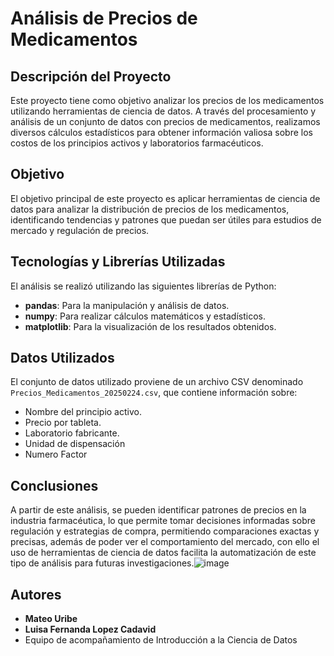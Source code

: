 # Análisis de Precios de Medicamentos

## Descripción del Proyecto
Este proyecto tiene como objetivo analizar los precios de los medicamentos utilizando herramientas de ciencia de datos. A través del procesamiento y análisis de un conjunto de datos con precios de medicamentos, realizamos diversos cálculos estadísticos para obtener información valiosa sobre los costos de los principios activos y laboratorios farmacéuticos.

## Objetivo
El objetivo principal de este proyecto es aplicar herramientas de ciencia de datos para analizar la distribución de precios de los medicamentos, identificando tendencias y patrones que puedan ser útiles para estudios de mercado y regulación de precios.

## Tecnologías y Librerías Utilizadas
El análisis se realizó utilizando las siguientes librerías de Python:
- **pandas**: Para la manipulación y análisis de datos.
- **numpy**: Para realizar cálculos matemáticos y estadísticos.
- **matplotlib**: Para la visualización de los resultados obtenidos.

## Datos Utilizados
El conjunto de datos utilizado proviene de un archivo CSV denominado `Precios_Medicamentos_20250224.csv`, que contiene información sobre:
- Nombre del principio activo.
- Precio por tableta.
- Laboratorio fabricante.
- Unidad de dispensación
- Numero Factor

## Conclusiones
A partir de este análisis, se pueden identificar patrones de precios en la industria farmacéutica, lo que permite tomar decisiones informadas sobre regulación y estrategias de compra, permitiendo comparaciones exactas y precisas, además de poder ver el comportamiento del mercado, con ello el uso de herramientas de ciencia de datos facilita la automatización de este tipo de análisis para futuras investigaciones.![image](https://github.com/user-attachments/assets/813abbed-04cd-4ab0-9b12-5024ac607688)



## Autores
- **Mateo Uribe**
- **Luisa Fernanda Lopez Cadavid**
- Equipo de acompañamiento de Introducción a la Ciencia de Datos


